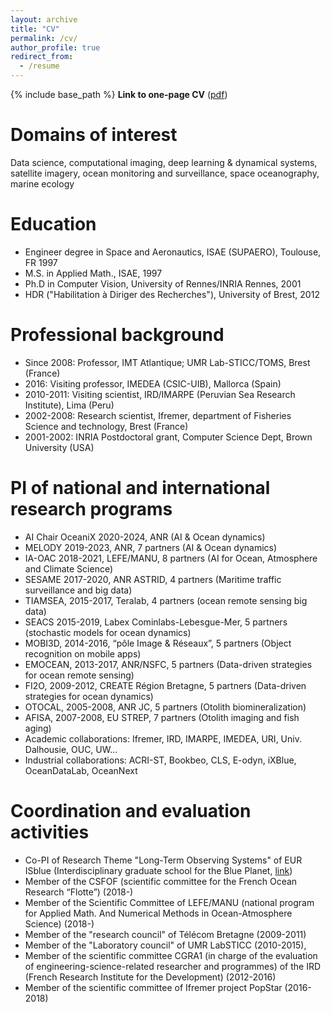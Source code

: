 ```yaml
---
layout: archive
title: "CV"
permalink: /cv/
author_profile: true
redirect_from:
  - /resume
---
```


{% include base_path %}
**Link to one-page CV** (<a href="https://rfablet.github.io/files/cvANRrfablet2021.pdf">pdf</a>)


Domains of interest
======
Data science, computational imaging, deep learning & dynamical systems, satellite imagery, ocean monitoring and surveillance, space oceanography, marine ecology

Education
======
* Engineer degree in Space and Aeronautics, ISAE (SUPAERO), Toulouse, FR 1997
* M.S. in Applied Math., ISAE, 1997
* Ph.D in Computer Vision, University of Rennes/INRIA Rennes, 2001
* HDR ("Habilitation à Diriger des Recherches"), University of Brest, 2012

Professional background
======
* Since 2008: Professor, IMT Atlantique; UMR Lab-STICC/TOMS, Brest (France)
* 2016: Visiting professor, IMEDEA (CSIC-UIB), Mallorca (Spain)
* 2010-2011: Visiting scientist, IRD/IMARPE (Peruvian Sea Research Institute), Lima (Peru)
* 2002-2008: Research scientist, Ifremer, department of Fisheries Science and technology, Brest (France) 
* 2001-2002: INRIA Postdoctoral grant, Computer Science Dept, Brown University (USA) 
  
PI of national and international research programs
======
* AI Chair OceaniX 2020-2024, ANR (AI & Ocean dynamics)
* MELODY 2019-2023, ANR, 7 partners (AI & Ocean dynamics)
* IA-OAC 2018-2021, LEFE/MANU, 8 partners (AI for Ocean, Atmosphere and Climate Science)
* SESAME 2017-2020, ANR ASTRID, 4 partners (Maritime traffic surveillance and big data)
* TIAMSEA, 2015-2017, Teralab, 4 partners (ocean remote sensing big data)
* SEACS 2015-2019, Labex Cominlabs-Lebesgue-Mer, 5 partners (stochastic models for ocean dynamics)
* MOBI3D, 2014-2016, “pôle Image & Réseaux”, 5 partners (Object recognition on mobile apps)
* EMOCEAN, 2013-2017, ANR/NSFC, 5 partners (Data-driven strategies for ocean remote sensing)
* FI2O, 2009-2012, CREATE Région Bretagne, 5 partners (Data-driven strategies for ocean dynamics)
* OTOCAL, 2005-2008, ANR JC, 5 partners (Otolith biomineralization)
* AFISA, 2007-2008, EU STREP, 7 partners (Otolith imaging and fish aging)
* Academic collaborations: Ifremer, IRD, IMARPE, IMEDEA, URI, Univ. Dalhousie, OUC, UW...
* Industrial collaborations: ACRI-ST, Bookbeo, CLS, E-odyn, iXBlue, OceanDataLab, OceanNext

Coordination and evaluation activities
======
* Co-PI of Research Theme "Long-Term Observing Systems" of EUR ISblue (Interdisciplinary graduate school for the Blue Planet, <a href="https://www.isblue.fr/">link</a>)
*	Member of the CSFOF (scientific committee for the French Ocean Research “Flotte”) (2018-)
*	Member of the Scientific Committee of LEFE/MANU (national program for Applied Math. And Numerical Methods in Ocean-Atmosphere Science) (2018-)
*	Member of the "research council" of Télécom Bretagne (2009-2011)
*	Member of the "Laboratory council" of UMR LabSTICC (2010-2015),
*	Member of the scientific committee CGRA1 (in charge of the evaluation of engineering-science-related researcher and programmes) of the IRD (French Research Institute for the Development) (2012-2016)
*	Member of the scientific committee of Ifremer project PopStar (2016-2018)


<!--- Publications
======
  <ul>{% for post in site.publications %}
    {% include archive-single-cv.html %}
  {% endfor %}</ul>
  
Talks
======
  <ul>{% for post in site.talks %}
    {% include archive-single-talk-cv.html %}
  {% endfor %}</ul>
  
Teaching
======
  <ul>{% for post in site.teaching %}
    {% include archive-single-cv.html %}
  {% endfor %}</ul>
  --> 


